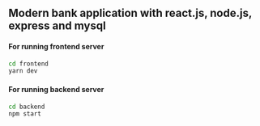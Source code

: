 ## Modern bank application with react.js, node.js, express and mysql


#### For running frontend server
```bash
cd frontend
yarn dev
```

#### For running backend server
```bash
cd backend
npm start
```



